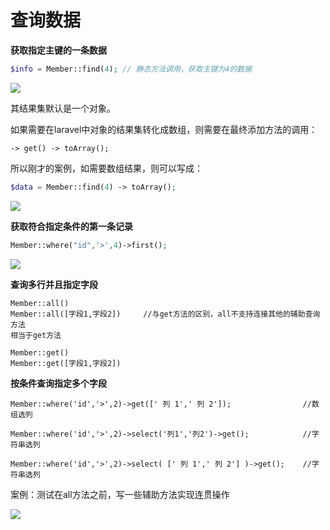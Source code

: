 # 查询数据



**获取指定主键的一条数据**

```php
$info = Member::find(4); // 静态方法调用，获取主键为4的数据
```



![](https://ws3.sinaimg.cn/large/005BYqpgly1g2a6ll1ol3j30ef0523yh.jpg)

其结果集默认是一个对象。

 

如果需要在laravel中对象的结果集转化成数组，则需要在最终添加方法的调用：

 `-> get() -> toArray();`

所以刚才的案例，如需要数组结果，则可以写成：

```php
$data = Member::find(4) -> toArray();
```

![](https://ws3.sinaimg.cn/large/005BYqpgly1g2a6o1ow7zj30j005zmx7.jpg)

**获取符合指定条件的第一条记录**

```php
Member::where("id",'>',4)->first();
```

![](https://ws3.sinaimg.cn/large/005BYqpgly1g2a6uysfspj30hi05raa4.jpg)

**查询多行并且指定字段**

```php+HTML
Member::all()
Member::all([字段1,字段2])     //与get方法的区别，all不支持连接其他的辅助查询方法
相当于get方法

Member::get()  
Member::get([字段1,字段2])
```

**按条件查询指定多个字段**

```php+HTML
Member::where('id','>',2)->get([' 列 1',' 列 2']);        		//数组选列

Member::where('id','>',2)->select('列1','列2')->get(); 			//字符串选列

Member::where('id','>',2)->select( [' 列 1',' 列 2'] )->get(); 	//字符串选列
```



案例：测试在all方法之前，写一些辅助方法实现连贯操作

![](https://ws3.sinaimg.cn/large/005BYqpgly1g2a6yxg7spj30n604ot8w.jpg)

